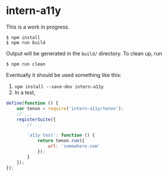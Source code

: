 intern-a11y
===========

This is a work in progress.

```
$ npm install
$ npm run build
```

Output will be generated in the `build/` directory. To clean up, run 

```
$ npm run clean
```

Eventually it should be used something like this:

1. `npm install --save-dev intern-a11y`
2. In a test,
```js
define(function () {
	var tenon = require('intern-a11y/tenon');
	// ...
	registerSuite({
		// ...

		'a11y test': function () {
			return tenon.run({
				url: 'somewhere.com'
			});
		}
	});
});
